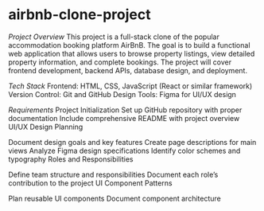 # airbnb-clone-project

*Project Overview*
This project is a full-stack clone of the popular accommodation booking platform AirBnB. The goal is to build a functional web application that allows users to browse property listings, view detailed property information, and complete bookings. The project will cover frontend development, backend APIs, database design, and deployment.

*Tech Stack*
Frontend: HTML, CSS, JavaScript (React or similar framework)
Version Control: Git and GitHub
Design Tools: Figma for UI/UX design

*Requirements*
Project Initialization
Set up GitHub repository with proper documentation
Include comprehensive README with project overview
UI/UX Design Planning

Document design goals and key features
Create page descriptions for main views
Analyze Figma design specifications
Identify color schemes and typography
Roles and Responsibilities

Define team structure and responsibilities
Document each role’s contribution to the project
UI Component Patterns

Plan reusable UI components
Document component architecture
